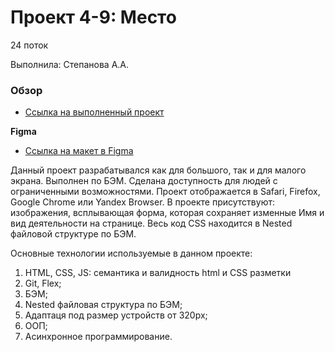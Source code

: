 # Проект 4-9: Место
24 поток

Выполнила: Степанова А.А.

### Обзор

* [Ссылка на выполненный проект](https://alexandra-stepanova.github.io/mesto/)

**Figma**

* [Ссылка на макет в Figma](https://www.figma.com/file/2cn9N9jSkmxD84oJik7xL7/JavaScript.-Sprint-4?node-id=0%3A1)

Данный проект разрабатывался как для большого, так и для малого экрана. Выполнен по БЭМ. Сделана доступность для людей с ограниченными возможностями. Проект отображается в Safari, Firefox, Google Chrome или Yandex Browser. В проекте присутствуют: изображения, всплывающая форма, которая сохраняет изменные Имя и вид деятельности на странице. Весь код CSS находится в Nested файловой структуре по БЭМ.

Основные технологии используемые в данном проекте:

1. HTML, CSS, JS: семантика и валидность html и CSS разметки
2. Git, Flex;
3. БЭМ;
4. Nested файловая структура по БЭМ;
5. Адаптаця под размер устройств от 320px;
6. ООП;
7. Асинхронное программирование.
